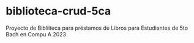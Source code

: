 # biblioteca-crud-5ca
 Proyecto de Bibliiteca para préstamos de Libros para Estudiantes de 5to Bach en Compu A 2023
